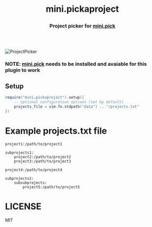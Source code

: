 <h1><p align=center>mini.pickaproject</p></h1>
<h3><p align=center>Project picker for <a href="https://github.com/echasnovski/mini.pick">mini.pick</a></p></h3>
<br \><br \>

![ProjectPicker](https://user-images.githubusercontent.com/45213563/295500017-629d6a18-29c6-43fd-b151-4d0125472cf1.png)

### NOTE: [mini.pick](https://github.com/echasnovski/mini.pick) needs to be installed and avaiable for this plugin to work

## Setup
```lua
require("mini.pickaproject").setup({
    -- optional configuration options (set by default)
    projects_file = vim.fn.stdpath("data") .. "/projects.txt"
})
```

# Example projects.txt file
```plain
project1:/path/to/project1

subprojects1:
    project2:/path/to/project2
    project3:/path/to/project3

project4:/path/to/project4

subprojects2:
    subsubprojects:
        project5:/path/to/project5
```

# LICENSE
MIT
